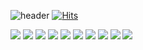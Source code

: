 ![header](https://capsule-render.vercel.app/api?type=waving&color=gradient&height=300&section=header&text=NohHaYoon&fontSize=90&fontColor=FFFFFF)
[![Hits](https://hits.seeyoufarm.com/api/count/incr/badge.svg?url=https%3A%2F%2Fgithub.com%2Frohhy1120&count_bg=%23272727&title_bg=%23818181&icon=reverbnation.svg&icon_color=%23FFFFFF&title=hits&edge_flat=false)](https://hits.seeyoufarm.com)

<img src="https://img.shields.io/badge/Java-007396?style=flat-square&logo=JAVA&logoColor=white" />
<img src="https://img.shields.io/badge/JavaScript-F7DF1E?style=flat-square&logo=JAVASCRIPT&logoColor=white" />
<img src="https://img.shields.io/badge/Python-3776AB?style=flat-square&logo=Python&logoColor=white" />
<img src="https://img.shields.io/badge/Visual Studio-5C2D91?style=flat-square&logo=Visual Studio&logoColor=white" />
<img src="https://img.shields.io/badge/Visual Studio Code-007ACC?style=flat-square&logo=Visual Studio Code&logoColor=white" />
<img src="https://img.shields.io/badge/Vue.js-4FC08D?style=flat-square&logo=Vue.js&logoColor=white" />
<img src="https://img.shields.io/badge/MySQL-4479A1D?style=flat-square&logo=MySQL&logoColor=white" />
<img src="https://img.shields.io/badge/Spring-6DB33F?style=flat-square&logo=Springs&logoColor=white" />
<img src="https://img.shields.io/badge/HTML5-E34F26?style=flat-square&logo=HTML5&logoColor=white" />
<img src="https://img.shields.io/badge/CSS3-1572B6?style=flat-square&logo=CSS3&logoColor=white" />

<!--
**nohhayoon/nohhayoon** is a ✨ _special_ ✨ repository because its `README.md` (this file) appears on your GitHub profile.

Here are some ideas to get you started:

- 🔭 I’m currently working on ...
- 🌱 I’m currently learning ...
- 👯 I’m looking to collaborate on ...
- 🤔 I’m looking for help with ...
- 💬 Ask me about ...
- 📫 How to reach me: ...
- 😄 Pronouns: ...
- ⚡ Fun fact: ...
-->
